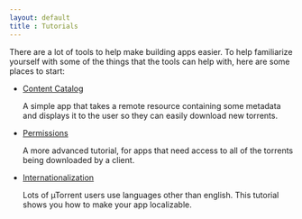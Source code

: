 ```yaml
---
layout: default
title : Tutorials
---
```


There are a lot of tools to help make building apps easier. To help familiarize
yourself with some of the things that the tools can help with, here are some
places to start:

- [Content Catalog](media_downloader.html)

  A simple app that takes a remote resource containing some metadata and
  displays it to the user so they can easily download new torrents.

- [Permissions](permissions_tutorial.html)

  A more advanced tutorial, for apps that need access to all of the torrents
  being downloaded by a client.

- [Internationalization](i18n_tutorial.html)

  Lots of &micro;Torrent users use languages other than english. This tutorial
  shows you how to make your app localizable.

